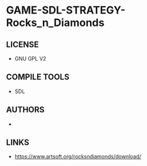 # GAME-SDL-STRATEGY-Rocks_n_Diamonds

## LICENSE
* GNU GPL V2

## COMPILE TOOLS
* SDL
 
## AUTHORS
* 

## LINKS
* https://www.artsoft.org/rocksndiamonds/download/
